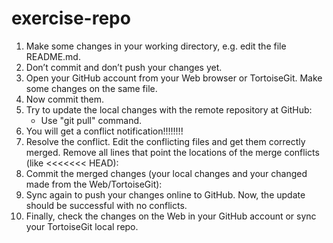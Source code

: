 # exercise-repo

1.	Make some changes in your working directory, e.g. edit the file README.md.
2.	Don’t commit and don’t push your changes yet.
3.	Open your GitHub account from your Web browser or TortoiseGit. Make some changes on the same file.
4.	Now commit them.
5.	Try to update the local changes with the remote repository at GitHub:
    - Use "git pull" command.
6.	You will get a conflict notification!!!!!!!!
7.	Resolve the conflict. Edit the conflicting files and get them correctly merged. Remove all lines that point the locations of the merge conflicts (like <<<<<<< HEAD):
8.	Commit the merged changes (your local changes and your changed made from the Web/TortoiseGit):
9.	Sync again to push your changes online to GitHub.
    Now, the update should be successful with no conflicts.
10.	Finally, check the changes on the Web in your GitHub account or sync your TortoiseGit local repo.